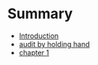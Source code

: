 # Summary

* [Introduction](README.md)
* [audit by holding hand](audit_by_holding_hand.md)
* [chapter 1](chapter_1.md)

